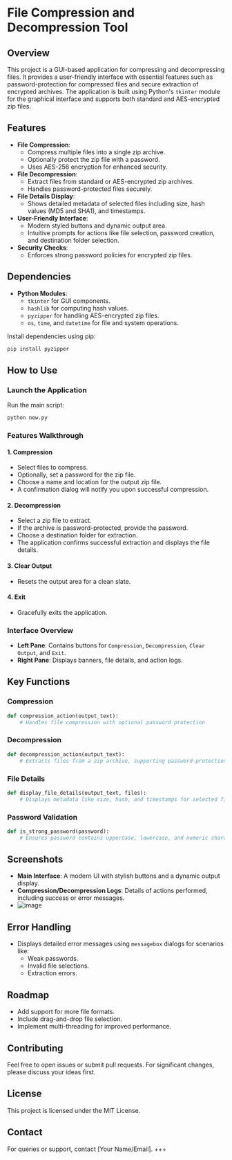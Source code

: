 
# File Compression and Decompression Tool

## Overview
This project is a GUI-based application for compressing and decompressing files. It provides a user-friendly interface with essential features such as password-protection for compressed files and secure extraction of encrypted archives. The application is built using Python's `tkinter` module for the graphical interface and supports both standard and AES-encrypted zip files.

## Features
- **File Compression**:
  - Compress multiple files into a single zip archive.
  - Optionally protect the zip file with a password.
  - Uses AES-256 encryption for enhanced security.
- **File Decompression**:
  - Extract files from standard or AES-encrypted zip archives.
  - Handles password-protected files securely.
- **File Details Display**:
  - Shows detailed metadata of selected files including size, hash values (MD5 and SHA1), and timestamps.
- **User-Friendly Interface**:
  - Modern styled buttons and dynamic output area.
  - Intuitive prompts for actions like file selection, password creation, and destination folder selection.
- **Security Checks**:
  - Enforces strong password policies for encrypted zip files.

## Dependencies
- **Python Modules**:
  - `tkinter` for GUI components.
  - `hashlib` for computing hash values.
  - `pyzipper` for handling AES-encrypted zip files.
  - `os`, `time`, and `datetime` for file and system operations.

Install dependencies using pip:
```bash
pip install pyzipper
```

## How to Use

### Launch the Application
Run the main script:
```bash
python new.py
```

### Features Walkthrough

#### 1. **Compression**
   - Select files to compress.
   - Optionally, set a password for the zip file.
   - Choose a name and location for the output zip file.
   - A confirmation dialog will notify you upon successful compression.

#### 2. **Decompression**
   - Select a zip file to extract.
   - If the archive is password-protected, provide the password.
   - Choose a destination folder for extraction.
   - The application confirms successful extraction and displays the file details.

#### 3. **Clear Output**
   - Resets the output area for a clean slate.

#### 4. **Exit**
   - Gracefully exits the application.

### Interface Overview
- **Left Pane**: Contains buttons for `Compression`, `Decompression`, `Clear Output`, and `Exit`.
- **Right Pane**: Displays banners, file details, and action logs.

## Key Functions

### Compression
```python
def compression_action(output_text):
    # Handles file compression with optional password protection
```

### Decompression
```python
def decompression_action(output_text):
    # Extracts files from a zip archive, supporting password-protection
```

### File Details
```python
def display_file_details(output_text, files):
    # Displays metadata like size, hash, and timestamps for selected files
```

### Password Validation
```python
def is_strong_password(password):
    # Ensures password contains uppercase, lowercase, and numeric characters
```

## Screenshots
- **Main Interface**: A modern UI with stylish buttons and a dynamic output display.
- **Compression/Decompression Logs**: Details of actions performed, including success or error messages.
- ![image](https://github.com/Brooj-Nasir/BRESS/blob/main/ss%20bress.png)

## Error Handling
- Displays detailed error messages using `messagebox` dialogs for scenarios like:
  - Weak passwords.
  - Invalid file selections.
  - Extraction errors.

## Roadmap
- Add support for more file formats.
- Include drag-and-drop file selection.
- Implement multi-threading for improved performance.

## Contributing
Feel free to open issues or submit pull requests. For significant changes, please discuss your ideas first.

## License
This project is licensed under the MIT License.

## Contact
For queries or support, contact [Your Name/Email].
+++
